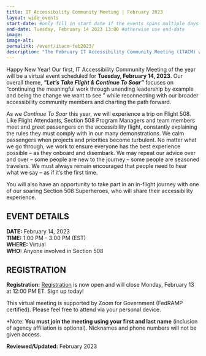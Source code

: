 ```yaml
---
title: IT Accessibility Community Meeting | February 2023
layout: wide_events
start-date: #only fill in start date if the events spans multiple days
end-date: Tuesday, February 14 2023 13:00 #otherwise use end-date
image:
image-alt: 
permalink: /event/itacm-feb2023/
description: "The February IT Accessibility Community Meeting (ITACM) will be held on Tuesday, February 14, 2023."
---
```


Happy New Year!  Our first, IT Accessibility Community Meeting of the year will be a virtual event scheduled for **Tuesday, February 14, 2023**. Our overall theme, ***"Let’s Take Flight  & Continue To Soar”*** focuses on “continuing the meaningful work through unending leadership by example and being the change we want to see ” while reconnecting with our broader accessibility community members and charting the path forward. 

As we *Continue To Soar* this year, we will experience a trip on Flight 508. Like Flight Attendants, Section 508 Program Managers and team members meet and greet passengers on the accessibility flight, constantly explaining the rules they must comply with in our many demonstrations. We calm passengers when projects and priorities become turbulent. No matter what we go through, we work to ensure everyone has the best experience possible – as they onboard and disembark. We may repeat our advice over and over – some people are new to the journey – some people are seasoned travelers. We must always remain encouraged that people need to hear what we say – as if it’s the first time.

You will also have an opportunity to take part in an in-flight journey with one of our soaring Section 508 Superheroes, who will share their accessibility experience.

## EVENT DETAILS
**DATE:** February 14, 2023  
**TIME:** 1:00 PM - 3:00 PM (EST)  
**WHERE:** Virtual  
**WHO:** Anyone involved in Section 508  

## REGISTRATION
**Registration:** [Registration](https://feedback.gsa.gov/jfe/form/SV_bf7erUZZUydCX5Q) is now open and will close Monday, February 13 at 12:00 PM ET. Sign up today! 
 
This virtual meeting is supported by Zoom for Government (FedRAMP certified). Please feel free to attend via your personal device.

*Note: **You must join the meeting using your first and last name** (inclusion of agency affiliation is optional). Nicknames and phone numbers will not be given access.

**Reviewed/Updated:** February 2023